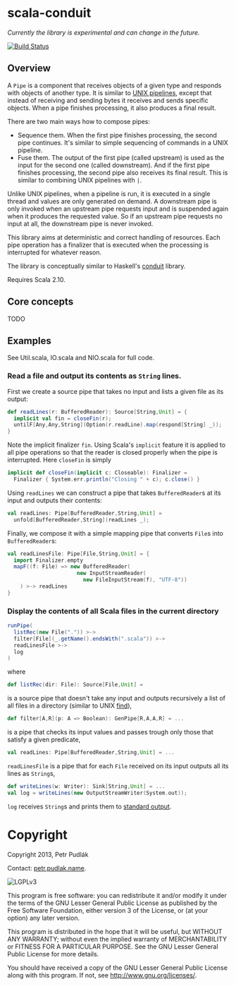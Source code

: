 # scala-conduit

_Currently the library is experimental and can change in the future._

[![Build Status](https://secure.travis-ci.org/ppetr/scala-conduit.png?branch=master)](https://travis-ci.org/ppetr/scala-conduit)

## Overview

A `Pipe` is a component that receives objects of a given type and responds with objects of another type. It is similar to [UNIX pipelines](https://en.wikipedia.org/wiki/Unix_pipeline), except that instead of receiving and sending bytes it receives and sends specific objects. When a pipe finishes processing, it also produces a final result.

There are two main ways how to compose pipes:

- Sequence them. When the first pipe finishes processing, the second pipe continues. It's similar to simple sequencing of commands in a UNIX pipeline.
- Fuse them. The output of the first pipe (called upstream) is used as the input for the second one (called downstream). And if the first pipe finishes processing, the second pipe also receives its final result. This is similar to combining UNIX pipelines with `|`.

Unlike UNIX pipelines, when a pipeline is run, it is executed in a single thread and values are only generated on demand. A downstream pipe is only invoked when an upstream pipe requests input and is suspended again when it produces the requested value. So if an upstream pipe requests no input at all, the downstream pipe is never invoked.

This library aims at deterministic and correct handling of resources. Each pipe operation has a finalizer that is executed when the processing is interrupted for whatever reason.

The library is conceptually similar to Haskell's [conduit](http://hackage.haskell.org/package/conduit) library.

Requires Scala 2.10.

## Core concepts

TODO

## Examples

See Util.scala, IO.scala and NIO.scala for full code.

### Read a file and output its contents as `String` lines.

First we create a source pipe that takes no input and lists a given file as its output:

```scala
def readLines(r: BufferedReader): Source[String,Unit] = {
  implicit val fin = closeFin(r);
  untilF[Any,Any,String](Option(r.readLine).map(respond[String] _));
}
```

Note the implicit finalizer `fin`. Using Scala's `implicit` feature it is applied to all pipe operations so that the reader is closed properly when the pipe is interrupted. Here `closeFin` is simply

```scala
implicit def closeFin(implicit c: Closeable): Finalizer =
  Finalizer { System.err.println("Closing " + c); c.close() }
```

Using `readLines` we can construct a pipe that takes `BufferedReader`s at its input and outputs their contents:

```scala
val readLines: Pipe[BufferedReader,String,Unit] =
  unfold[BufferedReader,String](readLines _);
```

Finally, we compose it with a simple mapping pipe that converts `File`s into `BufferedReader`s:

```scala
val readLinesFile: Pipe[File,String,Unit] = {
  import Finalizer.empty
  mapF((f: File) => new BufferedReader(
                      new InputStreamReader(
                        new FileInputStream(f), "UTF-8"))
    ) >-> readLines
}
```



### Display the contents of all Scala files in the current directory

```scala
runPipe(
  listRec(new File(".")) >->
  filter[File](_.getName().endsWith(".scala")) >->
  readLinesFile >->
  log
)
```

where 

```scala
def listRec(dir: File): Source[File,Unit] =
```

is a source pipe that doesn't take any input and outputs recursively a list of all files in a directory (similar to UNIX [find](https://en.wikipedia.org/wiki/Find)),

```scala
def filter[A,R](p: A => Boolean): GenPipe[R,A,A,R] = ...
```

is a pipe that checks its input values and passes trough only those that satisfy a given predicate,

```scala
val readLines: Pipe[BufferedReader,String,Unit] = ...
```
  
`readLinesFile` is a pipe that for each `File` received on its input outputs all its lines as `String`s,

```scala
def writeLines(w: Writer): Sink[String,Unit] = ...
val log = writeLines(new OutputStreamWriter(System.out));
```
    

`log` receives `String`s and prints them to [standard output](https://en.wikipedia.org/wiki/Standard_output#Standard_output_.28stdout.29).


# Copyright

Copyright 2013, Petr Pudlák

Contact: [petr.pudlak.name](http://petr.pudlak.name/).

![LGPLv3](https://www.gnu.org/graphics/lgplv3-88x31.png)

This program is free software: you can redistribute it and/or modify it under
the terms of the GNU Lesser General Public License as published by the Free
Software Foundation, either version 3 of the License, or (at your option) any
later version.

This program is distributed in the hope that it will be useful, but WITHOUT ANY
WARRANTY; without even the implied warranty of MERCHANTABILITY or FITNESS FOR A
PARTICULAR PURPOSE.  See the GNU Lesser General Public License for more
details.

You should have received a copy of the GNU Lesser General Public License along
with this program.  If not, see <http://www.gnu.org/licenses/>.

